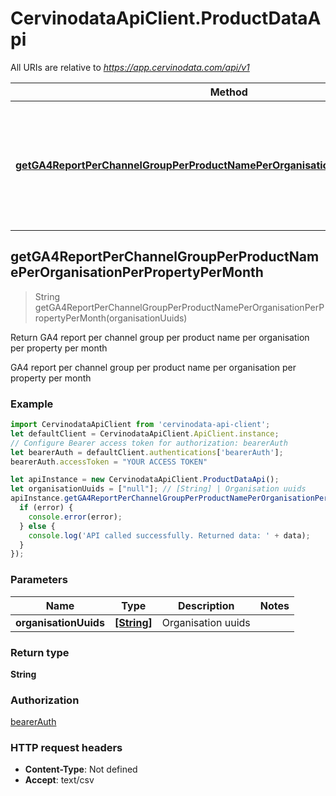 # CervinodataApiClient.ProductDataApi

All URIs are relative to *https://app.cervinodata.com/api/v1*

Method | HTTP request | Description
------------- | ------------- | -------------
[**getGA4ReportPerChannelGroupPerProductNamePerOrganisationPerPropertyPerMonth**](ProductDataApi.md#getGA4ReportPerChannelGroupPerProductNamePerOrganisationPerPropertyPerMonth) | **GET** /data/ga4-report-per-channel-group-per-product-name-per-organisation-per-property-per-month/{organisationUuids} | Return GA4 report per channel group per product name per organisation per property per month



## getGA4ReportPerChannelGroupPerProductNamePerOrganisationPerPropertyPerMonth

> String getGA4ReportPerChannelGroupPerProductNamePerOrganisationPerPropertyPerMonth(organisationUuids)

Return GA4 report per channel group per product name per organisation per property per month

GA4 report per channel group per product name per organisation per property per month

### Example

```javascript
import CervinodataApiClient from 'cervinodata-api-client';
let defaultClient = CervinodataApiClient.ApiClient.instance;
// Configure Bearer access token for authorization: bearerAuth
let bearerAuth = defaultClient.authentications['bearerAuth'];
bearerAuth.accessToken = "YOUR ACCESS TOKEN"

let apiInstance = new CervinodataApiClient.ProductDataApi();
let organisationUuids = ["null"]; // [String] | Organisation uuids
apiInstance.getGA4ReportPerChannelGroupPerProductNamePerOrganisationPerPropertyPerMonth(organisationUuids, (error, data, response) => {
  if (error) {
    console.error(error);
  } else {
    console.log('API called successfully. Returned data: ' + data);
  }
});
```

### Parameters


Name | Type | Description  | Notes
------------- | ------------- | ------------- | -------------
 **organisationUuids** | [**[String]**](String.md)| Organisation uuids | 

### Return type

**String**

### Authorization

[bearerAuth](../README.md#bearerAuth)

### HTTP request headers

- **Content-Type**: Not defined
- **Accept**: text/csv

